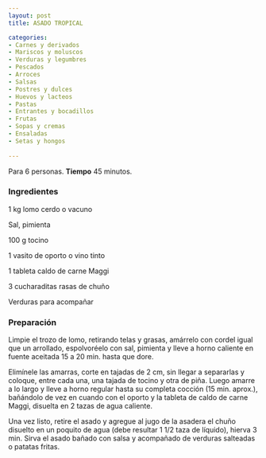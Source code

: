 ```yaml
---
layout: post
title: ASADO TROPICAL

categories:
- Carnes y derivados
- Mariscos y moluscos
- Verduras y legumbres
- Pescados
- Arroces
- Salsas
- Postres y dulces
- Huevos y lacteos
- Pastas
- Entrantes y bocadillos
- Frutas
- Sopas y cremas
- Ensaladas
- Setas y hongos
 
---
```

Para 6 personas.
<b>Tiempo</b> 45 minutos.

<h3>Ingredientes</h3>

1 kg lomo cerdo o vacuno

Sal, pimienta

100 g tocino

1 vasito de oporto o vino tinto

1 tableta caldo de carne Maggi

3 cucharaditas rasas de chuño

Verduras para acompañar

<h3>Preparación</h3>

Limpie el trozo de lomo, retirando telas y grasas, amárrelo con cordel igual que un arrollado, espolvoréelo con sal, pimienta y lleve a horno caliente en fuente aceitada 15 a 20 min. hasta que dore.

Elimínele las amarras, corte en tajadas de 2 cm, sin llegar a separarlas y coloque, entre cada una, una tajada de tocino y otra de piña. Luego amarre a lo largo y lleve a horno regular hasta su completa cocción (15 min. aprox.), bañándolo de vez en cuando con el oporto y la tableta de caldo de carne Maggi, disuelta en 2 tazas de agua caliente.

Una vez listo, retire el asado y agregue al jugo de la asadera el chuño disuelto en un poquito de agua (debe resultar 1 1/2 taza de líquido), hierva 3 min. Sirva el asado bañado con salsa y acompañado de verduras salteadas o patatas fritas.

